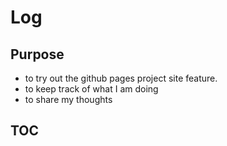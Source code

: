 # Log
## Purpose
- to try out the github pages project site feature.
- to keep track of what I am doing
- to share my thoughts

## TOC
